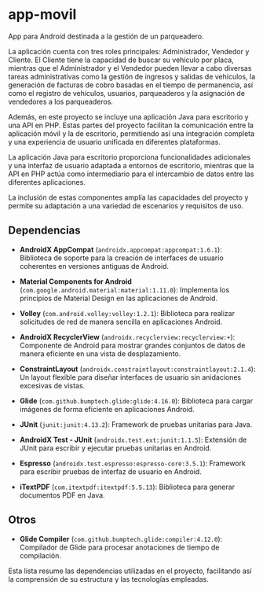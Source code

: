 # app-movil

App para Android destinada a la gestión de un parqueadero.

La aplicación cuenta con tres roles principales: Administrador, Vendedor y Cliente. El Cliente tiene la capacidad de buscar su vehículo por placa, mientras que el Administrador y el Vendedor pueden llevar a cabo diversas tareas administrativas como la gestión de ingresos y salidas de vehículos, la generación de facturas de cobro basadas en el tiempo de permanencia, así como el registro de vehículos, usuarios, parqueaderos y la asignación de vendedores a los parqueaderos.

Además, en este proyecto se incluye una aplicación Java para escritorio y una API en PHP. Estas partes del proyecto facilitan la comunicación entre la aplicación móvil y la de escritorio, permitiendo así una integración completa y una experiencia de usuario unificada en diferentes plataformas.

La aplicación Java para escritorio proporciona funcionalidades adicionales y una interfaz de usuario adaptada a entornos de escritorio, mientras que la API en PHP actúa como intermediario para el intercambio de datos entre las diferentes aplicaciones.

La inclusión de estas componentes amplía las capacidades del proyecto y permite su adaptación a una variedad de escenarios y requisitos de uso.

## Dependencias

- **AndroidX AppCompat** (`androidx.appcompat:appcompat:1.6.1`): Biblioteca de soporte para la creación de interfaces de usuario coherentes en versiones antiguas de Android.

- **Material Components for Android** (`com.google.android.material:material:1.11.0`): Implementa los principios de Material Design en las aplicaciones de Android.

- **Volley** (`com.android.volley:volley:1.2.1`): Biblioteca para realizar solicitudes de red de manera sencilla en aplicaciones Android.

- **AndroidX RecyclerView** (`androidx.recyclerview:recyclerview:+`): Componente de Android para mostrar grandes conjuntos de datos de manera eficiente en una vista de desplazamiento.

- **ConstraintLayout** (`androidx.constraintlayout:constraintlayout:2.1.4`): Un layout flexible para diseñar interfaces de usuario sin anidaciones excesivas de vistas.

- **Glide** (`com.github.bumptech.glide:glide:4.16.0`): Biblioteca para cargar imágenes de forma eficiente en aplicaciones Android.

- **JUnit** (`junit:junit:4.13.2`): Framework de pruebas unitarias para Java.

- **AndroidX Test - JUnit** (`androidx.test.ext:junit:1.1.5`): Extensión de JUnit para escribir y ejecutar pruebas unitarias en Android.

- **Espresso** (`androidx.test.espresso:espresso-core:3.5.1`): Framework para escribir pruebas de interfaz de usuario en Android.

- **iTextPDF** (`com.itextpdf:itextpdf:5.5.13`): Biblioteca para generar documentos PDF en Java.

## Otros

- **Glide Compiler** (`com.github.bumptech.glide:compiler:4.12.0`): Compilador de Glide para procesar anotaciones de tiempo de compilación.

Esta lista resume las dependencias utilizadas en el proyecto, facilitando así la comprensión de su estructura y las tecnologías empleadas.
